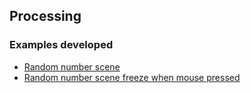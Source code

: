 ## Processing
### Examples developed

- [Random number scene](randomNumberScene.pde)
- [Random number scene freeze when mouse pressed](randomSceneFreezeOnHold.pde.pde)
